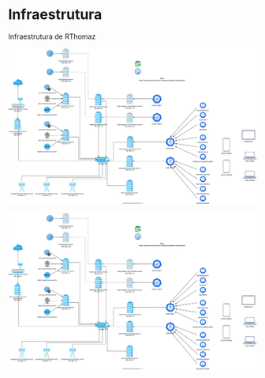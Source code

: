 # Infraestrutura
Infraestrutura de RThomaz

![Diagrama](https://github.com/rthomaz/Infraestrutura/blob/master/Images/Diagrama%20de%20rede%20RThomaz%20(3).svg)

![Raw](https://raw.githubusercontent.com/rthomaz/Infraestrutura/master/Images/Diagrama%20de%20rede%20RThomaz%20(3).svg)
